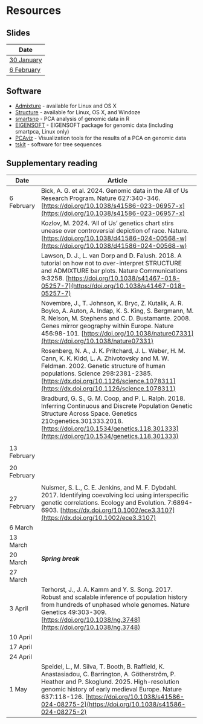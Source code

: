 # Resources

## Slides

|Date|
|----|
|[30 January](lecture_slides/2025-01-30_chapter-12.pdf)|
|[6 February](lecture_slides/2025-02-06.pdf)|

## Software
* [Admixture](https://dalexander.github.io/admixture/) - available for Linux and OS X
* [Structure](https://web.stanford.edu/group/pritchardlab/structure.html) - available for Linux, OS X, and Windoze
* [smartsnp](https://christianhuber.github.io/smartsnp/index.html) - PCA analysis of genomic data in R
* [EIGENSOFT](https://github.com/DReichLab/EIG) - EIGENSOFT package for genomic data (including smartpca, Linux only)
* [PCAviz](https://github.com/NovembreLab/PCAviz) - Visualization tools for the results of a PCA on genomic data
* [tskit](https://tskit.dev/) - software for tree sequences

## Supplementary reading

|Date|Article|
|----|-------|
|6 February|Bick, A. G. et al. 2024. Genomic data in the All of Us Research Program. Nature 627:340-346. [https://doi.org/10.1038/s41586-023-06957-x](https://doi.org/10.1038/s41586-023-06957-x)|
| |Kozlov, M. 2024. ‘All of Us’ genetics chart stirs unease over controversial depiction of race. Nature. [https://doi.org/10.1038/d41586-024-00568-w](https://doi.org/10.1038/d41586-024-00568-w)|
| |Lawson, D. J., L. van Dorp and D. Falush. 2018. A tutorial on how not to over-interpret STRUCTURE and ADMIXTURE bar plots. Nature Communications 9:3258. [https://doi.org/10.1038/s41467-018-05257-7](https://doi.org/10.1038/s41467-018-05257-7)|
| |Novembre, J., T. Johnson, K. Bryc, Z. Kutalik, A. R. Boyko, A. Auton, A. Indap, K. S. King, S. Bergmann, M. R. Nelson, M. Stephens and C. D. Bustamante. 2008. Genes mirror geography within Europe. Nature 456:98-101. [https://doi.org/10.1038/nature07331](https://doi.org/10.1038/nature07331)|
| |Rosenberg, N. A., J. K. Pritchard, J. L. Weber, H. M. Cann, K. K. Kidd, L. A. Zhivotovsky and M. W. Feldman. 2002. Genetic structure of human populations. Science 298:2381-2385. [https://dx.doi.org/10.1126/science.1078311](https://dx.doi.org/10.1126/science.1078311)|
| |Bradburd, G. S., G. M. Coop, and P. L. Ralph. 2018. Inferring Continuous and Discrete Population Genetic Structure Across Space. Genetics 210:genetics.301333.2018. [https://doi.org/10.1534/genetics.118.301333](https://doi.org/10.1534/genetics.118.301333)|
| | |
|13 February||
| | |
|20 February||
| | |
|27 February|Nuismer, S. L., C. E. Jenkins, and M. F. Dybdahl.  2017.  Identifying coevolving loci using interspecific genetic correlations. Ecology and Evolution.  7:6894-6903. [https://dx.doi.org/10.1002/ece3.3107](https://dx.doi.org/10.1002/ece3.3107)
|6 March| |
|13 March| |
|20 March|***Spring break***|
|27 March| |
|3 April|Terhorst, J., J. A. Kamm and Y. S. Song. 2017. Robust and scalable inference of population history from hundreds of unphased whole genomes. Nature Genetics 49:303-309. [https://doi.org/10.1038/ng.3748](https://doi.org/10.1038/ng.3748) |
|10 April| |
|17 April| |
|24 April| |
|1 May|Speidel, L., M. Silva, T. Booth, B. Raffield, K. Anastasiadou, C. Barrington, A. Götherström, P. Heather and P. Skoglund. 2025. High-resolution genomic history of early medieval Europe. Nature 637:118-126. [https://doi.org/10.1038/s41586-024-08275-2](https://doi.org/10.1038/s41586-024-08275-2)


